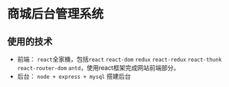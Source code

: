 # 商城后台管理系统
## 使用的技术
- 前端： `react`全家桶，包括`react` `react-dom` `redux` `react-redux` `react-thunk` `react-router-dom` `antd`，使用react框架完成网站前端部分。
- 后台： `node + express + mysql` 搭建后台
##
